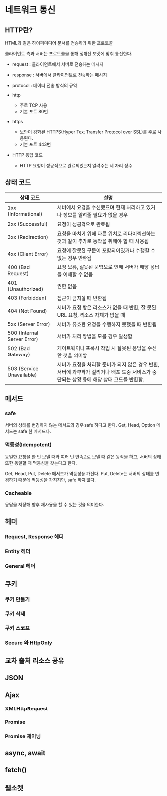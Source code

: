 # 네트워크 통신

## HTTP란?

HTML과 같은 하이퍼미디어 문서를 전송하기 위한 프로토콜

클라이언트 측과 서버는 프로토콜을 통해 정해진 포맷에 맞춰 통신한다.

- request : 클라이언트에서 서버로 전송하는 메시지
- response : 서버에서 클라이언트로 전송하는 메시지
- protocol : 데이터 전송 방식의 규약

- http
  - 주로 TCP 사용
  - 기본 포트 80번
- https

  - 보안이 강화된 HTTPS(Hyper Text Transfer Protocol over SSL)를 주로 사용된다.
  - 기본 포트 443번

- HTTP 응답 코드

  - HTTP 요청이 성공적으로 완료되었는지 알려주는 세 자리 정수

## 상태 코드

| 상태 코드                   | 설명                                                                                                                                     |
| --------------------------- | ---------------------------------------------------------------------------------------------------------------------------------------- |
| 1xx (Informational)         | 서버에서 요청을 수신했으며 현재 처리하고 있거나 정보를 알려줄 필요가 없을 경우                                                           |
| 2xx (Successful)            | 요청이 성공적으로 완료됨                                                                                                                 |
| 3xx (Redirection)           | 요청을 마치기 위해 다른 위치로 리다이렉션하는 것과 같이 추가로 동작을 취해야 할 때 사용됨                                                |
| 4xx (Client Error)          | 요청에 잘못된 구문이 포함되어있거나 수행할 수 없는 경우 반환됨                                                                           |
| 400 (Bad Request)           | 요청 오류, 잘못된 문법으로 인해 서버가 해당 응답을 이해할 수 없음                                                                        |
| 401 (Unauthorized)          | 권한 없음                                                                                                                                |
| 403 (Forbidden)             | 접근이 금지될 때 반환됨                                                                                                                  |
| 404 (Not Found)             | 서버가 요청 받은 리소스가 없을 때 반환, 잘 못된 URL 요청, 리소스 자체가 없을 때                                                          |
| 5xx (Server Error)          | 서버가 유효한 요청을 수행하지 못했을 때 반환됨                                                                                           |
| 500 (Internal Server Error) | 서버가 처리 방법을 모를 경우 발생함                                                                                                      |
| 502 (Bad Gateway)           | 게이트웨이나 프록시 작업 시 잘못된 응답을 수신한 것을 의미함                                                                             |
| 503 (Service Unavailable)   | 서버가 요청을 처리할 준비가 되지 않은 경우 반환, 서버에 과부하가 걸리거나 배포 도중 서비스가 중단되는 상황 등에 해당 상태 코드를 반환함. |

## 메서드

### safe

서버의 상태를 변경하지 않는 메서드의 경우 safe 하다고 한다.
Get, Head, Option 메서드는 safe 한 메서드다.

### 멱등성(Idempotent)

동일한 요청을 한 번 보낼 때와 여러 번 연속으로 보낼 때 같은 동작을 하고, 서버의 상태 또한 동일할 때 멱등성을 갖는다고 한다.

Get, Head, Put, Delete 메서드가 멱등성을 가진다.
Put, Delete는 서버의 상태를 변경하기 때문에 멱등성을 가지지만, safe 하지 않다.

### Cacheable

응답을 저장해 향후 재사용을 할 수 있는 것을 의미한다.

## 헤더

### Request, Response 헤더

### Entity 헤더

### General 헤더

## 쿠키

### 쿠키 만들기

### 쿠키 삭제

### 쿠키 스코프

### Secure 와 HttpOnly

## 교차 출처 리소스 공유

## JSON

## Ajax

### XMLHttpRequest

### Promise

### Promise 체이닝

## async, await

## fetch()

## 웹소켓
